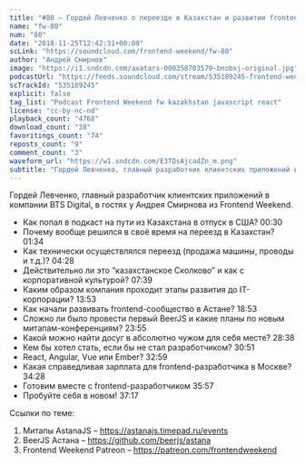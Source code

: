 ```yaml
---
title: "#80 – Гордей Левченко о переезде в Казахстан и развитии frontend-сообщества в Астане"
name: "fw-80"
num: "80"
date: "2018-11-25T12:42:31+00:00"
scLink: "https://soundcloud.com/frontend-weekend/fw-80"
author: "Андрей Смирнов"
image: "https://i1.sndcdn.com/avatars-000358703579-bnobxj-original.jpg"
podcastUrl: "https://feeds.soundcloud.com/stream/535189245-frontend-weekend-fw-80.m4a"
scTrackId: "535189245"
explicit: false
tag_list: "Podcast Frontend Weekend fw kazakhstan javascript react"
license: "cc-by-nc-nd"
playback_count: "4768"
download_count: "38"
favoritings_count: "74"
reposts_count: "9"
comment_count: "3"
waveform_url: "https://w1.sndcdn.com/E3TDsAjcadZn_m.png"
subtitle: "Гордей Левченко, главный разработчик клиентских приложений в компании BTS Digital, в гостях у Андрея Смирнова из Frontend Weekend. "
---
```


Гордей Левченко, главный разработчик клиентских приложений в компании BTS Digital, в гостях у Андрея Смирнова из Frontend Weekend.

- Как попал в подкаст на пути из Казахстана в отпуск в США? <timecode sec="30">00:30</timecode>
- Почему вообще решился в своё время на переезд в Казахстан? <timecode sec="94">01:34</timecode>
- Как технически осуществлялся переезд (продажа машины, проводы и т.д.)? <timecode sec="268">04:28</timecode>
- Действительно ли это “казахстанское Сколково” и как с корпоративной культурой? <timecode sec="459">07:39</timecode>
- Каким образом компания проходит этапы развития до IT-корпорации? <timecode sec="833">13:53</timecode>
- Как начали развивать frontend-сообщество в Астане? <timecode sec="1133">18:53</timecode>
- Сложно ли было провести первый BeerJS и какие планы по новым митапам-конференциям? <timecode sec="1435">23:55</timecode>
- Какой можно найти досуг в абсолютно чужом для себя месте? <timecode sec="1718">28:38</timecode>
- Кем бы хотел стать, если бы не стал разработчиком? <timecode sec="1851">30:51</timecode>
- React, Angular, Vue или Ember? <timecode sec="1979">32:59</timecode>
- Какая справедливая зарплата для frontend-разработчика в Москве? <timecode sec="2068">34:28</timecode>
- Готовим вместе с frontend-разработчиком <timecode sec="2157">35:57</timecode>
- Пробуйте себя в новом! <timecode sec="2237">37:17</timecode>

Ссылки по теме:

1. Митапы AstanaJS – https://astanajs.timepad.ru/events
2. BeerJS Астана – https://github.com/beerjs/astana
3. Frontend Weekend Patreon – https://patreon.com/frontendweekend
